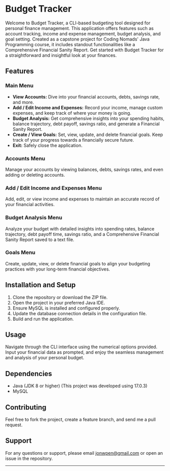 

# Budget Tracker

Welcome to Budget Tracker, a CLI-based budgeting tool designed for
personal finance management. This application offers features such as
account tracking, income and expense management, budget analysis, and
goal setting. Created as a capstone project for Coding Nomads' Java Programming
course, it includes standout functionalities like a Comprehensive
Financial Sanity Report. Get started with Budget Tracker for a
straightforward and insightful look at your finances.

## Features

### Main Menu

-   **View Accounts:** Dive into your financial accounts, debts, savings
    rate, and more.
-   **Add / Edit Income and Expenses:** Record your income, manage
    custom expenses, and keep track of where your money is going.
-   **Budget Analysis:** Get comprehensive insights into your spending
    habits, balance trajectory, debt payoff, savings ratio, and generate
    a Financial Sanity Report.
-   **Create / View Goals:** Set, view, update, and delete financial
    goals. Keep track of your progress towards a financially secure
    future.
-   **Exit:** Safely close the application.

### Accounts Menu

Manage your accounts by viewing balances, debts, savings rates, and even
adding or deleting accounts.

### Add / Edit Income and Expenses Menu

Add, edit, or view income and expenses to maintain an accurate record of
your financial activities.

### Budget Analysis Menu

Analyze your budget with detailed insights into spending rates, balance
trajectory, debt payoff time, savings ratio, and a Comprehensive
Financial Sanity Report saved to a text file.

### Goals Menu

Create, update, view, or delete financial goals to align your budgeting
practices with your long-term financial objectives.

## Installation and Setup

1.  Clone the repository or download the ZIP file.
2.  Open the project in your preferred Java IDE.
3.  Ensure MySQL is installed and configured properly.
4.  Update the database connection details in the configuration file.
5.  Build and run the application.

## Usage

Navigate through the CLI interface using the numerical options provided.
Input your financial data as prompted, and enjoy the seamless management
and analysis of your personal budget.

## Dependencies

-   Java (JDK 8 or higher) (This project was developed using 17.0.3)
-   MySQL

## Contributing

Feel free to fork the project, create a feature branch, and send me a
pull request.

## Support

For any questions or support, please email jonwpen@gmail.com or open an
issue in the repository.

------------------------------------------------------------------------
